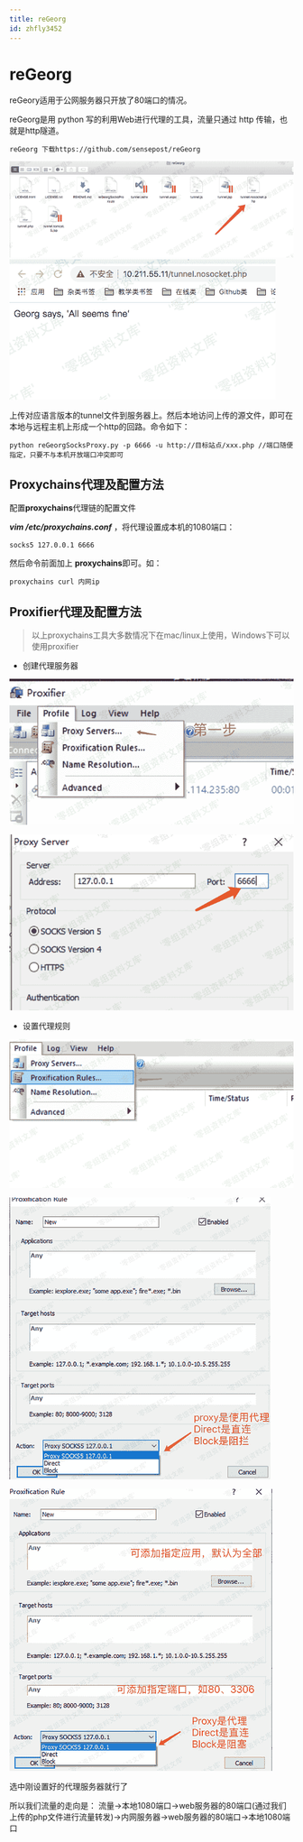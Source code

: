 ```yaml
---
title: reGeorg
id: zhfly3452
---
```


# reGeorg

reGeory适用于公网服务器只开放了80端口的情况。

reGeorg是用 python 写的利用Web进行代理的工具，流量只通过 http 传输，也就是http隧道。

```
reGeorg 下载https://github.com/sensepost/reGeorg 
```

![image](../img/38d8bb8575075035a19f64a967cf6712.png)
![image](../img/dd55179f03eeb9fbf5c630a7b662e74a.png)

上传对应语言版本的tunnel文件到服务器上。然后本地访问上传的源文件，即可在本地与远程主机上形成一个http的回路。命令如下：

```
python reGeorgSocksProxy.py -p 6666 -u http://目标站点/xxx.php //端口随便指定，只要不与本机开放端口冲突即可 
```

## Proxychains代理及配置方法

配置**proxychains**代理链的配置文件

***vim /etc/proxychains.conf*** ，将代理设置成本机的1080端口：

```
socks5 127.0.0.1 6666 
```

然后命令前面加上 **proxychains**即可。如：

```
proxychains curl 内网ip 
```

## Proxifier代理及配置方法

> 以上proxychains工具大多数情况下在mac/linux上使用，Windows下可以使用proxifier

*   创建代理服务器

![image](../img/de515283883c56a7274c58463a6ff66a.png)

![image](../img/2e0f408c50eb25f7ed97e340c60e89b1.png)

*   设置代理规则

![image](../img/0823b0c72a0e3a892cf4451748a33b76.png)

![image](../img/739692a42b494f1b269dbda1e23e25f2.png)

![image](../img/36ae970cb4170e9457d5fe7e976f2b4c.png)

选中刚设置好的代理服务器就行了

所以我们流量的走向是： 流量->本地1080端口->web服务器的80端口(通过我们上传的php文件进行流量转发)->内网服务器->web服务器的80端口->本地1080端口